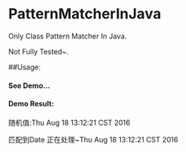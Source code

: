 # PatternMatcherInJava


Only Class Pattern Matcher In Java.

Not Fully Tested~.

##Usage:
#### See Demo...

#### Demo Result:
随机值:Thu Aug 18 13:12:21 CST 2016

匹配到Date 正在处理~Thu Aug 18 13:12:21 CST 2016

